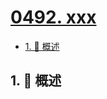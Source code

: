# [0492. xxx](https://github.com/Tdahuyou/TNotes.leetcode/tree/main/notes/0492.%20xxx)

<!-- region:toc -->

- [1. 📝 概述](#1--概述)

<!-- endregion:toc -->

## 1. 📝 概述
